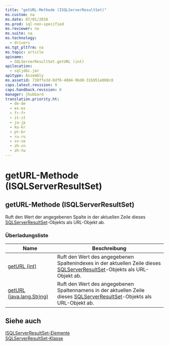 ```yaml
---
title: "getURL-Methode (ISQLServerResultSet)"
ms.custom: na
ms.date: 07/01/2016
ms.prod: sql-non-specified
ms.reviewer: na
ms.suite: na
ms.technology: 
  - drivers
ms.tgt_pltfrm: na
ms.topic: article
apiname: 
  - SQLServerResultSet.getURL (int)
apilocation: 
  - sqljdbc.jar
apitype: Assembly
ms.assetid: 738ffe3d-0df0-4884-9bd8-31b951e008c8
caps.latest.revision: 9
caps.handback.revision: 8
manager: jhubbard
translation.priority.ht: 
  - de-de
  - es-es
  - fr-fr
  - it-it
  - ja-jp
  - ko-kr
  - pt-br
  - ru-ru
  - sv-se
  - zh-cn
  - zh-tw
---
```

# getURL-Methode (ISQLServerResultSet)
    
## getURL\-Methode \(ISQLServerResultSet\)  
 Ruft den Wert der angegebenen Spalte in der aktuellen Zeile dieses [SQLServerResultSet](../content/SQLServerResultSet-Class.md)\-Objekts als URL\-Objekt ab.  
  
### Überladungsliste  
  
|Name|Beschreibung|  
|----------|------------------|  
|[getURL \(int\)](../content/getURL-Method--int---SQLServerResultSet-.md)|Ruft den Wert des angegebenen Spaltenindexes in der aktuellen Zeile dieses [SQLServerResultSet](../content/SQLServerResultSet-Class.md)\-Objekts als URL\-Objekt ab.|  
|[getURL \(java.lang.String\)](../content/getURL-Method--java.lang.String---SQLServerResultSet-.md)|Ruft den Wert des angegebenen Spaltennamens in der aktuellen Zeile dieses [SQLServerResultSet](../content/SQLServerResultSet-Class.md)\-Objekts als URL\-Objekt ab.|  
  
## Siehe auch  
 [ISQLServerResultSet-Elemente](../content/SQLServerResultSet-Members.md)   
 [SQLServerResultSet-Klasse](../content/SQLServerResultSet-Class.md)  
  
  